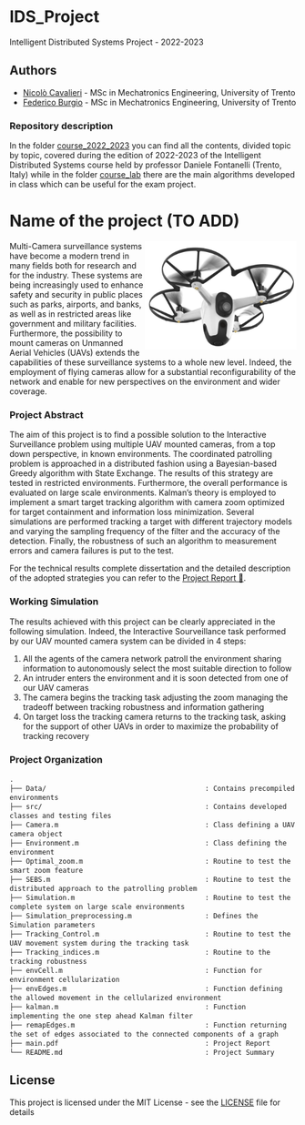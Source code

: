 # IDS_Project
Intelligent Distributed Systems Project - 2022-2023


## Authors

- [Nicolò Cavalieri](https://www.linkedin.com/in/nicolò-cavalieri-263774194/) - MSc in Mechatronics Engineering, University of Trento
- [Federico Burgio](https://github.com/FedericoBurgio) - MSc in Mechatronics Engineering, University of Trento

### Repository description
In the folder [course_2022_2023](https://github.com/nicolosh/IntelligentDistributedSystems_Project/tree/main/course_2022_2023) you can find all the contents, divided topic by topic, covered during the edition of 2022-2023 of the Intelligent Distributed Systems course held by professor Daniele Fontanelli (Trento, Italy) while in the folder [course_lab](https://github.com/nicolosh/IntelligentDistributedSystems_Project/tree/main/course_lab) there are the main algorithms developed in class which can be useful for the exam project.

# Name of the project (TO ADD)
<img align="right" height="190" src="home-security-drone.jpg">
Multi-Camera surveillance systems have become a modern trend in many fields both for research and for the industry. These systems are being increasingly used to enhance safety and security in public places such as parks, airports, and banks, as well as in restricted areas like government and military facilities. Furthermore, the possibility to mount cameras on Unmanned Aerial Vehicles (UAVs) extends the capabilities of these surveillance systems to a whole new level. Indeed, the employment of flying cameras allow for a substantial reconfigurability of the network and enable for new perspectives on the environment and wider coverage.

### Project Abstract
The aim of this project is to find a possible solution to the Interactive Surveillance problem using multiple UAV mounted cameras, from a top down perspective, in known environments. The coordinated patrolling problem is approached in a distributed fashion using a Bayesian-based Greedy algorithm with State Exchange. The results of this strategy are tested in restricted environments. Furthermore, the overall performance is evaluated on large scale environments. Kalman’s theory is employed to implement a smart target tracking algorithm with camera zoom optimized for target containment and information loss minimization. Several simulations are performed tracking a target with different trajectory models and varying the sampling frequency of the filter and the accuracy of the detection. Finally, the robustness of such an algorithm to measurement errors and camera failures is put to the test.

For the technical results complete dissertation and the detailed description of the adopted strategies you can refer to the [Project Report :memo:](/report).

### Working Simulation
The results achieved with this project can be clearly appreciated in the following simulation. Indeed, the Interactive Sourveillance task performed by our UAV mounted camera system can be divided in 4 steps:
1. All the agents of the camera network patroll the environment sharing information to autonomously select the most suitable direction to follow
2. An intruder enters the environment and it is soon detected from one of our UAV cameras
3. The camera begins the tracking task adjusting the zoom managing the tradeoff between tracking robustness and information gathering
4. On target loss the tracking camera returns to the tracking task, asking for the support of other UAVs in order to maximize the probability of tracking recovery


### Project Organization
```
.
├── Data/                                       : Contains precompiled environments
├── src/                                        : Contains developed classes and testing files
├── Camera.m                                    : Class defining a UAV camera object
├── Environment.m                               : Class defining the environment
├── Optimal_zoom.m                              : Routine to test the smart zoom feature
├── SEBS.m                                      : Routine to test the distributed approach to the patrolling problem
├── Simulation.m                                : Routine to test the complete system on large scale environments
├── Simulation_preprocessing.m                  : Defines the Simulation parameters
├── Tracking_Control.m                          : Routine to test the UAV movement system during the tracking task
├── Tracking_indices.m                          : Routine to the tracking robustness
├── envCell.m                                   : Function for environment cellularization
├── envEdges.m                                  : Function defining the allowed movement in the cellularized environment
├── kalman.m                                    : Function implementing the one step ahead Kalman filter
├── remapEdges.m                                : Function returning the set of edges associated to the connected components of a graph
├── main.pdf                                    : Project Report
└── README.md                                   : Project Summary 
```

## License

This project is licensed under the MIT License - see the [LICENSE](LICENSE) file for details